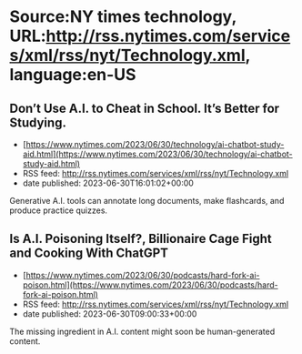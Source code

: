 # Source:NY times technology, URL:http://rss.nytimes.com/services/xml/rss/nyt/Technology.xml, language:en-US

## Don’t Use A.I. to Cheat in School. It’s Better for Studying.
 - [https://www.nytimes.com/2023/06/30/technology/ai-chatbot-study-aid.html](https://www.nytimes.com/2023/06/30/technology/ai-chatbot-study-aid.html)
 - RSS feed: http://rss.nytimes.com/services/xml/rss/nyt/Technology.xml
 - date published: 2023-06-30T16:01:02+00:00

Generative A.I. tools can annotate long documents, make flashcards, and produce practice quizzes.

## Is A.I. Poisoning Itself?, Billionaire Cage Fight and Cooking With ChatGPT
 - [https://www.nytimes.com/2023/06/30/podcasts/hard-fork-ai-poison.html](https://www.nytimes.com/2023/06/30/podcasts/hard-fork-ai-poison.html)
 - RSS feed: http://rss.nytimes.com/services/xml/rss/nyt/Technology.xml
 - date published: 2023-06-30T09:00:33+00:00

The missing ingredient in A.I. content might soon be human-generated content.

